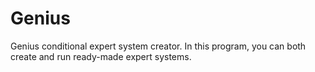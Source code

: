 # Genius
Genius conditional expert system creator. In this program, you can both create and run ready-made expert systems.
